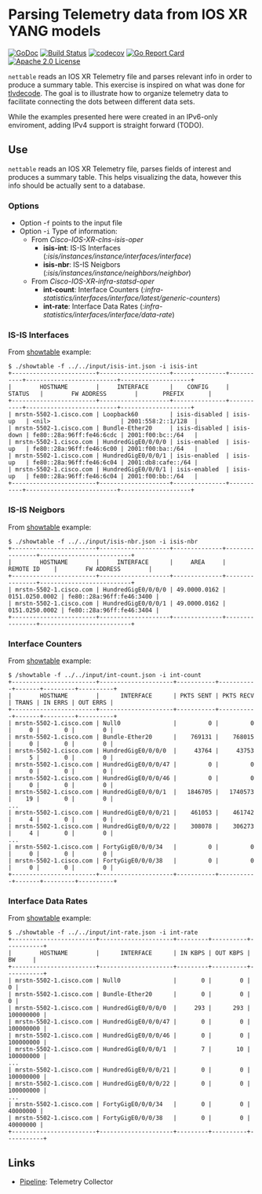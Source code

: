 # Parsing Telemetry data from IOS XR YANG models

[![GoDoc](https://godoc.org/github.com/nleiva/nettable?status.svg)](https://godoc.org/github.com/nleiva/nettable) 
[![Build Status](https://travis-ci.org/nleiva/nettable.svg?branch=master)](https://travis-ci.org/nleiva/nettable) 
[![codecov](https://codecov.io/gh/nleiva/nettable/branch/master/graph/badge.svg)](https://codecov.io/gh/nleiva/nettable) 
[![Go Report Card](https://goreportcard.com/badge/github.com/nleiva/nettable)](https://goreportcard.com/report/github.com/nleiva/nettable)
[![Apache 2.0 License](https://img.shields.io/badge/License-Apache%202.0-blue.svg)](LICENSE)

`nettable` reads an IOS XR Telemetry file and parses relevant info in order to produce a summary table. This exercise is inspired on what was done for [tlvdecode](https://github.com/nleiva/tlvdecode). The goal is to illustrate how to organize telemetry data to facilitate connecting the dots between different data sets. 

While the examples presented here were created in an IPv6-only enviroment, adding IPv4 support is straight forward (TODO).

## Use

`nettable` reads an IOS XR Telemetry file, parses fields of interest and produces a summary table. This helps visualizing the data, however this info should be actually sent to a database.

### Options

- Option -`f` points to the input file 
- Option -`i` Type of information:
  - From *Cisco-IOS-XR-clns-isis-oper*
    - **isis-int**: IS-IS Interfaces (*:isis/instances/instance/interfaces/interface*)
    - **isis-nbr**: IS-IS Neigbors (*:isis/instances/instance/neighbors/neighbor*)
  - From *Cisco-IOS-XR-infra-statsd-oper*
    - **int-count**: Interface Counters (*:infra-statistics/interfaces/interface/latest/generic-counters*)
    - **int-rate**: Interface Data Rates (*:infra-statistics/interfaces/interface/data-rate*)

### IS-IS Interfaces

From [showtable](example/showtable) example:

```console
$ ./showtable -f ../../input/isis-int.json -i isis-int
+------------------------+--------------------+---------------+-----------+--------------------------+--------------------+
|        HOSTNAME        |     INTERFACE      |    CONFIG     |  STATUS   |        FW ADDRESS        |       PREFIX       |
+------------------------+--------------------+---------------+-----------+--------------------------+--------------------+
| mrstn-5502-1.cisco.com | Loopback60         | isis-disabled | isis-up   | <nil>                    | 2001:558:2::1/128  |
| mrstn-5502-1.cisco.com | Bundle-Ether20     | isis-disabled | isis-down | fe80::28a:96ff:fe46:6cdc | 2001:f00:bc::/64   |
| mrstn-5502-1.cisco.com | HundredGigE0/0/0/0 | isis-enabled  | isis-up   | fe80::28a:96ff:fe46:6c00 | 2001:f00:ba::/64   |
| mrstn-5502-1.cisco.com | HundredGigE0/0/0/1 | isis-enabled  | isis-up   | fe80::28a:96ff:fe46:6c04 | 2001:db8:cafe::/64 |
| mrstn-5502-1.cisco.com | HundredGigE0/0/0/1 | isis-enabled  | isis-up   | fe80::28a:96ff:fe46:6c04 | 2001:f00:bb::/64   |
+------------------------+--------------------+---------------+-----------+--------------------------+--------------------+
```

### IS-IS Neigbors

From [showtable](example/showtable) example:

```console
$ ./showtable -f ../../input/isis-nbr.json -i isis-nbr
+------------------------+--------------------+--------------+----------------+--------------------------+
|        HOSTNAME        |     INTERFACE      |     AREA     |   REMOTE ID    |        FW ADDRESS        |
+------------------------+--------------------+--------------+----------------+--------------------------+
| mrstn-5502-1.cisco.com | HundredGigE0/0/0/0 | 49.0000.0162 | 0151.0250.0002 | fe80::28a:96ff:fe46:3400 |
| mrstn-5502-1.cisco.com | HundredGigE0/0/0/1 | 49.0000.0162 | 0151.0250.0002 | fe80::28a:96ff:fe46:3404 |
+------------------------+--------------------+--------------+----------------+--------------------------+
```

### Interface Counters

From [showtable](example/showtable) example:

```console
$ /showtable -f ../../input/int-count.json -i int-count
+------------------------+---------------------+-----------+-----------+-------+---------+----------+
|        HOSTNAME        |      INTERFACE      | PKTS SENT | PKTS RECV | TRANS | IN ERRS | OUT ERRS |
+------------------------+---------------------+-----------+-----------+-------+---------+----------+
| mrstn-5502-1.cisco.com | Null0               |         0 |         0 |     0 |       0 |        0 |
| mrstn-5502-1.cisco.com | Bundle-Ether20      |    769131 |    768015 |     0 |       0 |        0 |
| mrstn-5502-1.cisco.com | HundredGigE0/0/0/0  |     43764 |     43753 |     5 |       0 |        0 |
| mrstn-5502-1.cisco.com | HundredGigE0/0/0/47 |         0 |         0 |     0 |       0 |        0 |
| mrstn-5502-1.cisco.com | HundredGigE0/0/0/46 |         0 |         0 |     0 |       0 |        0 |
| mrstn-5502-1.cisco.com | HundredGigE0/0/0/1  |   1846705 |   1740573 |    19 |       0 |        0 |
...
| mrstn-5502-1.cisco.com | HundredGigE0/0/0/21 |    461053 |    461742 |     4 |       0 |        0 |
| mrstn-5502-1.cisco.com | HundredGigE0/0/0/22 |    308078 |    306273 |     4 |       0 |        0 |
...
| mrstn-5502-1.cisco.com | FortyGigE0/0/0/34   |         0 |         0 |     0 |       0 |        0 |
| mrstn-5502-1.cisco.com | FortyGigE0/0/0/38   |         0 |         0 |     0 |       0 |        0 |
+------------------------+---------------------+-----------+-----------+-------+---------+----------+
```

### Interface Data Rates

From [showtable](example/showtable) example:

```console
$ ./showtable -f ../../input/int-rate.json -i int-rate
+------------------------+---------------------+---------+----------+-----------+
|        HOSTNAME        |      INTERFACE      | IN KBPS | OUT KBPS |    BW     |
+------------------------+---------------------+---------+----------+-----------+
| mrstn-5502-1.cisco.com | Null0               |       0 |        0 |         0 |
| mrstn-5502-1.cisco.com | Bundle-Ether20      |       0 |        0 |         0 |
| mrstn-5502-1.cisco.com | HundredGigE0/0/0/0  |     293 |      293 | 100000000 |
| mrstn-5502-1.cisco.com | HundredGigE0/0/0/47 |       0 |        0 | 100000000 |
| mrstn-5502-1.cisco.com | HundredGigE0/0/0/46 |       0 |        0 | 100000000 |
| mrstn-5502-1.cisco.com | HundredGigE0/0/0/1  |       7 |       10 | 100000000 |
...
| mrstn-5502-1.cisco.com | HundredGigE0/0/0/21 |       0 |        0 | 100000000 |
| mrstn-5502-1.cisco.com | HundredGigE0/0/0/22 |       0 |        0 | 100000000 |
...
| mrstn-5502-1.cisco.com | FortyGigE0/0/0/34   |       0 |        0 |  40000000 |
| mrstn-5502-1.cisco.com | FortyGigE0/0/0/38   |       0 |        0 |  40000000 |
+------------------------+---------------------+---------+----------+-----------+
```

## Links

- [Pipeline](https://github.com/cisco/bigmuddy-network-telemetry-pipeline): Telemetry Collector
